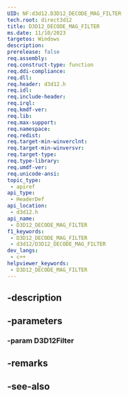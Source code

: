 ```yaml
---
UID: NF:d3d12.D3D12_DECODE_MAG_FILTER
tech.root: direct3d12
title: D3D12_DECODE_MAG_FILTER
ms.date: 11/10/2023
targetos: Windows
description: 
prerelease: false
req.assembly: 
req.construct-type: function
req.ddi-compliance: 
req.dll: 
req.header: d3d12.h
req.idl: 
req.include-header: 
req.irql: 
req.kmdf-ver: 
req.lib: 
req.max-support: 
req.namespace: 
req.redist: 
req.target-min-winverclnt: 
req.target-min-winversvr: 
req.target-type: 
req.type-library: 
req.umdf-ver: 
req.unicode-ansi: 
topic_type:
 - apiref
api_type:
 - HeaderDef
api_location:
 - d3d12.h
api_name:
 - D3D12_DECODE_MAG_FILTER
f1_keywords:
 - D3D12_DECODE_MAG_FILTER
 - d3d12/D3D12_DECODE_MAG_FILTER
dev_langs:
 - c++
helpviewer_keywords:
 - D3D12_DECODE_MAG_FILTER
---
```


## -description

## -parameters

### -param D3D12Filter

## -remarks

## -see-also

